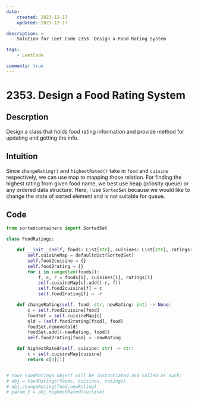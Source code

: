 ```yaml
---
date:
    created: 2023-12-17
    updated: 2023-12-17

description: >
    Solution for Leet Code 2353. Design a Food Rating System

tags:
    - LeetCode

comments: true
---
```

# 2353. Design a Food Rating System

## Descrption

Design a class that holds food rating information and provide method for updating and getting the info.

## Intuition

Since `changeRating()` and `highestRated()` take in `food` and `cuisine` respectively, we can use map to mapping those relation. For finding the highest rating from given food name, we best use heap (priosity queue) or any ordered data structure. Here, I use `SortedSet` because we would like to change the state of sorted element and is not suitable for queue.

## Code

```python
from sortedcontainers import SortedSet

class FoodRatings:

    def __init__(self, foods: List[str], cuisines: List[str], ratings: List[int]):
        self.cuisineMap = defaultdict(SortedSet)
        self.food2cuisine = {}
        self.food2rating = {}
        for i in range(len(foods)):
            f, c, r = foods[i], cuisines[i], ratings[i]
            self.cuisineMap[c].add((-r, f))
            self.food2cuisine[f] = c
            self.food2rating[f] = -r

    def changeRating(self, food: str, newRating: int) -> None:
        c = self.food2cuisine[food]
        foodSet = self.cuisineMap[c]
        old = (self.food2rating[food], food)
        foodSet.remove(old)
        foodSet.add((-newRating, food))
        self.food2rating[food] = -newRating

    def highestRated(self, cuisine: str) -> str:
        c = self.cuisineMap[cuisine]
        return c[0][1]


# Your FoodRatings object will be instantiated and called as such:
# obj = FoodRatings(foods, cuisines, ratings)
# obj.changeRating(food,newRating)
# param_2 = obj.highestRated(cuisine)
```